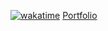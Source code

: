 [![wakatime](https://wakatime.com/badge/user/5d1df856-5caf-462e-8773-1d71e10654da.svg)](https://wakatime.com/@5d1df856-5caf-462e-8773-1d71e10654da)
[Portfolio](https://www.elevnthkuria.vercel.app)

<!--START_SECTION:badges-->
<!--END_SECTION:badges-->
